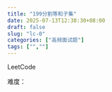 ```yaml
---
title: "199分割等和子集"
date: 2025-07-13T12:38:30+08:00
draft: false
slug: "lc-0"
categories: ["高频面试题"]
tags: ["",""]
---
```


LeetCode

难度：

<!--more-->

```cpp

```
